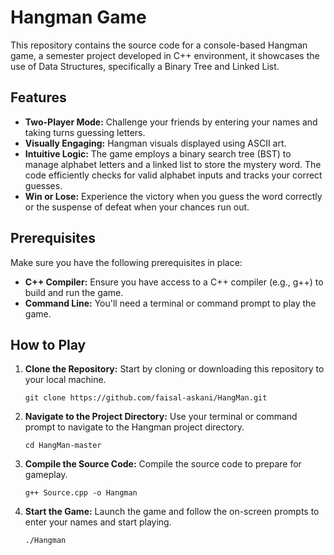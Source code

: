 # Hangman Game
This repository contains the source code for a console-based Hangman game, a semester project developed in C++ environment, it showcases the use of Data Structures, specifically a Binary Tree and Linked List.

## Features

- **Two-Player Mode:** Challenge your friends by entering your names and taking turns guessing letters.
- **Visually Engaging:** Hangman visuals displayed using ASCII art.
- **Intuitive Logic:** The game employs a binary search tree (BST) to manage alphabet letters and a linked list to store the mystery word. The code efficiently checks for valid alphabet inputs and tracks your correct guesses.
- **Win or Lose:** Experience the victory when you guess the word correctly or the suspense of defeat when your chances run out.

## Prerequisites
Make sure you have the following prerequisites in place:

- **C++ Compiler:** Ensure you have access to a C++ compiler (e.g., g++) to build and run the game.
- **Command Line:** You'll need a terminal or command prompt to play the game.

## How to Play

1. **Clone the Repository:** Start by cloning or downloading this repository to your local machine.
   ```shell
   git clone https://github.com/faisal-askani/HangMan.git
   ```
2. **Navigate to the Project Directory:** Use your terminal or command prompt to navigate to the Hangman project directory.
    ```shell
    cd HangMan-master
    ```
3. **Compile the Source Code:** Compile the source code to prepare for gameplay.
    ```shell
    g++ Source.cpp -o Hangman
    ```
4. **Start the Game:** Launch the game and follow the on-screen prompts to enter your names and start playing.
    ```shell
    ./Hangman
    ```
